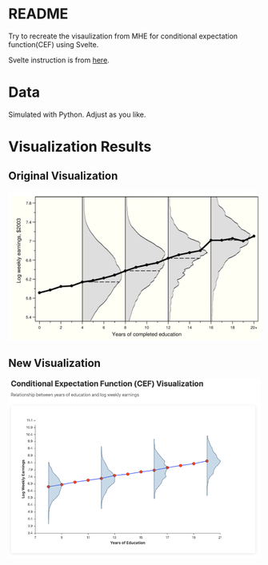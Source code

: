 # README

Try to recreate the visaulization from MHE for conditional expectation function(CEF) using Svelte. 

Svelte instruction is from [here](https://svelte.dev/docs/llms).

# Data 
Simulated with Python.
Adjust as you like.

# Visualization Results

## Original Visualization
![Original CEF Visualization](cef_original.png)

## New Visualization
![New CEF Visualization with average points](cef_new.png)

